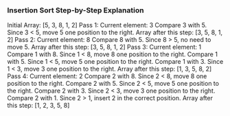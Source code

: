 ### Insertion Sort Step-by-Step Explanation

Initial Array: [5, 3, 8, 1, 2]
Pass 1: Current element: 3
Compare 3 with 5. Since 3 < 5, move 5 one position to the right.
Array after this step: [3, 5, 8, 1, 2]
Pass 2: Current element: 8
Compare 8 with 5. Since 8 > 5, no need to move 5.
Array after this step: [3, 5, 8, 1, 2]
Pass 3: Current element: 1
Compare 1 with 8. Since 1 < 8, move 8 one position to the right.
Compare 1 with 5. Since 1 < 5, move 5 one position to the right.
Compare 1 with 3. Since 1 < 3, move 3 one position to the right.
Array after this step: [1, 3, 5, 8, 2]
Pass 4: Current element: 2
Compare 2 with 8. Since 2 < 8, move 8 one position to the right.
Compare 2 with 5. Since 2 < 5, move 5 one position to the right.
Compare 2 with 3. Since 2 < 3, move 3 one position to the right.
Compare 2 with 1. Since 2 > 1, insert 2 in the correct position.
Array after this step: [1, 2, 3, 5, 8]
